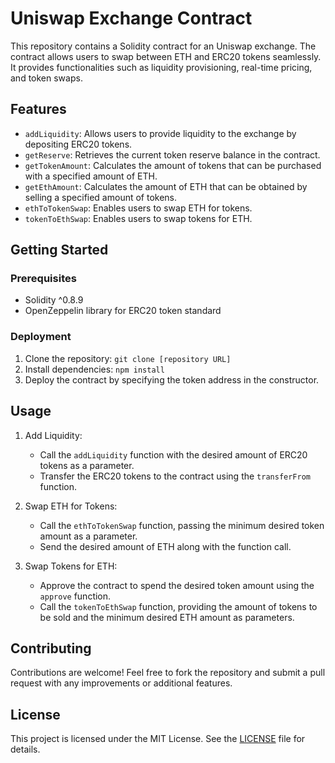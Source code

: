 # Uniswap Exchange Contract

This repository contains a Solidity contract for an Uniswap exchange. The contract allows users to swap between ETH and ERC20 tokens seamlessly. It provides functionalities such as liquidity provisioning, real-time pricing, and token swaps.

## Features

- `addLiquidity`: Allows users to provide liquidity to the exchange by depositing ERC20 tokens.
- `getReserve`: Retrieves the current token reserve balance in the contract.
- `getTokenAmount`: Calculates the amount of tokens that can be purchased with a specified amount of ETH.
- `getEthAmount`: Calculates the amount of ETH that can be obtained by selling a specified amount of tokens.
- `ethToTokenSwap`: Enables users to swap ETH for tokens.
- `tokenToEthSwap`: Enables users to swap tokens for ETH.

## Getting Started

### Prerequisites

- Solidity ^0.8.9
- OpenZeppelin library for ERC20 token standard

### Deployment

1. Clone the repository: `git clone [repository URL]`
2. Install dependencies: `npm install`
3. Deploy the contract by specifying the token address in the constructor.

## Usage

1. Add Liquidity:
   - Call the `addLiquidity` function with the desired amount of ERC20 tokens as a parameter.
   - Transfer the ERC20 tokens to the contract using the `transferFrom` function.

2. Swap ETH for Tokens:
   - Call the `ethToTokenSwap` function, passing the minimum desired token amount as a parameter.
   - Send the desired amount of ETH along with the function call.

3. Swap Tokens for ETH:
   - Approve the contract to spend the desired token amount using the `approve` function.
   - Call the `tokenToEthSwap` function, providing the amount of tokens to be sold and the minimum desired ETH amount as parameters.

## Contributing

Contributions are welcome! Feel free to fork the repository and submit a pull request with any improvements or additional features.

## License

This project is licensed under the MIT License. See the [LICENSE](LICENSE) file for details.


